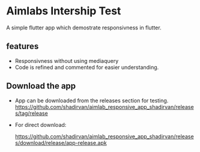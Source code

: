 # Aimlabs Intership Test

A simple flutter app which demostrate responsivness in flutter.

## features
- Responsivness without using mediaquery
- Code is refined and commented for easier understanding.

## Download the app
- App can be downloaded from the releases section for testing.
  https://github.com/shadirvan/aimlab_responsive_app_shadirvan/releases/tag/release
- For direct download:

  https://github.com/shadirvan/aimlab_responsive_app_shadirvan/releases/download/release/app-release.apk
